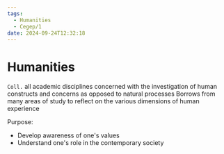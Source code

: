 ```yaml
---
tags:
  - Humanities
  - Cegep/1
date: 2024-09-24T12:32:18
---
```


# Humanities

`Coll.` all academic disciplines concerned with the investigation of human constructs and concerns as opposed to natural processes
Borrows from many areas of study to reflect on the various dimensions of human experience

Purpose:

- Develop awareness of one's values
- Understand one's role in the contemporary society
